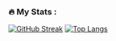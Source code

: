 ### :fire: My Stats :

[![GitHub Streak](http://github-readme-streak-stats.herokuapp.com?user=heytomy&theme=dark&background=fffff)](https://github.com/anuraghazra/github-readme-stats)
[![Top Langs](https://github-readme-stats.vercel.app/api/top-langs/?username=heytomy)](https://github.com/anuraghazra/github-readme-stats)
